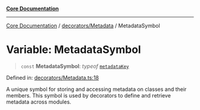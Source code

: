 [**Core Documentation**](../../../README.md)

***

[Core Documentation](../../../README.md) / [decorators/Metadata](../README.md) / MetadataSymbol

# Variable: MetadataSymbol

> `const` **MetadataSymbol**: *typeof* [`metadataKey`](metadataKey.md)

Defined in: [decorators/Metadata.ts:18](https://github.com/stonemjs/core/blob/85781fe5b87769612839dd6b850ba45186d357fa/src/decorators/Metadata.ts#L18)

A unique symbol for storing and accessing metadata on classes and their members.
This symbol is used by decorators to define and retrieve metadata across modules.
